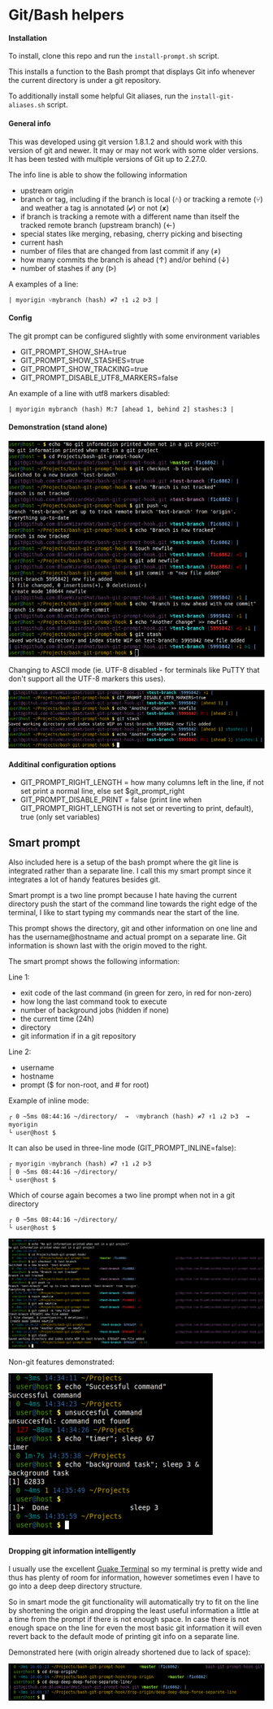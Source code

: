 Git/Bash helpers
==============================================================================

#### Installation

To install, clone this repo and run the `install-prompt.sh` script.

This installs a function to the Bash prompt that displays Git info whenever
the current directory is under a git repository.

To additionally install some helpful Git aliases, run the `install-git-aliases.sh`
script.

#### General info

This was developed using git version 1.8.1.2 and should work with this version
of git and newer. It may or may not work with some older versions. It has been
tested with multiple versions of Git up to 2.27.0.

The info line is able to show the following information
- upstream origin
- branch or tag, including if the branch is local (⑃) or tracking a remote (⑂)
  and weather a tag is annotated (✔) or not (✘)
- if branch is tracking a remote with a different name than itself the
  tracked remote branch (upstream branch) (←)
- special states like merging, rebasing, cherry picking and bisecting
- current hash
- number of files that are changed from last commit if any (≠)
- how many commits the branch is ahead (↑) and/or behind (↓)
- number of stashes if any (ᐅ)

A examples of a line:

```
| myorigin ⑂mybranch (hash) ≠7 ↑1 ↓2 ᐅ3 |
```

#### Config

The git prompt can be configured slightly with some environment variables
- GIT_PROMPT_SHOW_SHA=true
- GIT_PROMPT_SHOW_STASHES=true
- GIT_PROMPT_SHOW_TRACKING=true
- GIT_PROMPT_DISABLE_UTF8_MARKERS=false

An example of a line with utf8 markers disabled:
```
| myorigin mybranch (hash) M:7 [ahead 1, behind 2] stashes:3 |
```

#### Demonstration (stand alone)

![demonstration of line mode](images/git_prompt_line_mode.png)

Changing to ASCII mode (ie. UTF-8 disabled - for terminals like PuTTY that don't
support all the UTF-8 markers this uses).

![demonstration of line mode (ascii)](images/git_prompt_line_mode_ascii.png)

#### Additinal configuration options

- GIT_PROMPT_RIGHT_LENGTH = how many columns left in the line, if not set print a normal line, else set $git_prompt_right
- GIT_PROMPT_DISABLE_PRINT = false (print line when GIT_PROMPT_RIGHT_LENGTH is not set or reverting to print, default), true (only set variables)

## Smart prompt

Also included here is a setup of the bash prompt where the git line is integrated
rather than a separate line. I call this my smart prompt since it integrates a lot
of handy features besides git.

Smart prompt is a two line prompt because I hate having the current directory push
the start of the command line towards the right edge of the terminal, I like to start
typing my commands near the start of the line.

This prompt shows the directory, git and other information on one line and has the
username@hostname and actual prompt on a separate line. Git information is shown last
with the origin moved to the right.

The smart prompt shows the following information:

Line 1:
- exit code of the last command (in green for zero, in red for non-zero)
- how long the last command took to execute
- number of background jobs (hidden if none)
- the current time (24h)
- directory
- git information if in a git repository

Line 2:
- username
- hostname
- prompt ($ for non-root, and # for root)


Example of inline mode:
```
┌ 0 ~5ms 08:44:16 ~/directory/  →  ⑂mybranch (hash) ≠7 ↑1 ↓2 ᐅ3  →  myorigin
└ user@host $
```
It can also be used in three-line mode (GIT_PROMPT_INLINE=false):
```
┌ myorigin ⑂mybranch (hash) ≠7 ↑1 ↓2 ᐅ3
│ 0 ~5ms 08:44:16 ~/directory/
└ user@host $
```
Which of course again becomes a two line prompt when not in a git directory
```
┌ 0 ~5ms 08:44:16 ~/directory/
└ user@host $
```


![demonstration of smart mode (git)](images/smart_prompt_git.png)

Non-git features demonstrated:

![demonstration of smart mode (non-git)](images/smart_prompt.png)

#### Dropping git information intelligently

I usually use the excellent [Guake Terminal](http://guake-project.org/) so my terminal
is pretty wide and thus has plenty of room for information, however sometimes even I
have to go into a deep deep directory structure.

So in smart mode the git functionality will automatically try to fit on the line
by shortening the origin and dropping the least useful information a little at a time
from the prompt if there is not enough space. In case there is not enough space on
the line for even the most basic git information it will even revert back to the
default mode of printing git info on a separate line.

Demonstrated here (with origin already shortened due to lack of space):

![demonstration of smart dropping git info](images/smart_prompt_drop_git.png)


